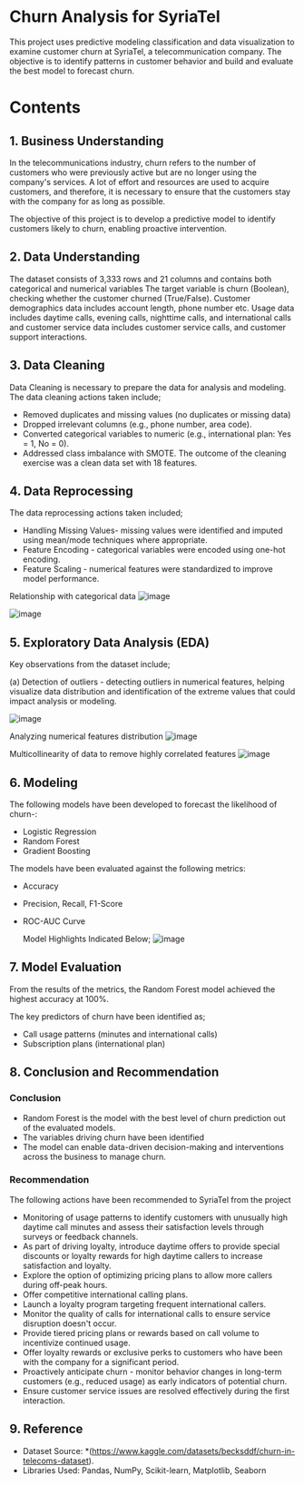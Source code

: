 # Churn Analysis for SyriaTel
 
This project uses predictive modeling classification and data visualization to examine customer churn at SyriaTel, a telecommunication company. The objective is to identify patterns in customer behavior and build and evaluate the best model to forecast churn.

# Contents
## 1. Business Understanding
In the telecommunications industry, churn refers to the number of customers who were previously active but are no longer using the company's services. A lot of effort and resources are used to acquire customers, and therefore, it is necessary to ensure that the customers stay with the company for as long as possible.

The objective of this project is to develop a predictive model to identify customers likely to churn, enabling proactive intervention.

## 2. Data Understanding
The dataset consists of 3,333 rows and 21 columns and contains both categorical and numerical variables
The target variable is churn (Boolean), checking whether the customer churned (True/False). Customer demographics data includes account length, phone number etc.
Usage data includes daytime calls, evening calls, nighttime calls, and international calls and customer service data includes customer service calls, and customer support interactions.

## 3. Data Cleaning
Data Cleaning is necessary to prepare the data for analysis and modeling. The data cleaning actions taken include;
- Removed duplicates and missing values (no duplicates or missing data)   
- Dropped irrelevant columns (e.g., phone number, area code).      
- Converted categorical variables to numeric (e.g., international plan: Yes = 1, No = 0).      
- Addressed class imbalance with SMOTE. 
The outcome of the cleaning exercise was a clean data set with 18 features.

## 4. Data Reprocessing
The data reprocessing actions taken included;
 - Handling Missing Values- missing values were identified and imputed using mean/mode techniques where appropriate.
- Feature Encoding - categorical variables were encoded using one-hot encoding.
- Feature Scaling - numerical features were standardized to improve model performance.

Relationship with categorical data
![image](https://github.com/user-attachments/assets/0a22f006-5560-4d59-a87f-c902c6086f4c)

![image](https://github.com/user-attachments/assets/127e6365-30c7-446d-9b5e-82bc0a3094ca)


## 5. Exploratory Data Analysis (EDA)
Key observations from the dataset include;

(a) Detection of outliers - detecting outliers in numerical features, helping visualize data distribution and identification of the extreme values that could impact analysis or modeling.

![image](https://github.com/user-attachments/assets/f7772f88-769a-47a8-8213-f93b15667308)

Analyzing numerical features distribution 
![image](https://github.com/user-attachments/assets/93c60777-3960-4fa9-acce-7339d417e9d7)

Multicollinearity of data to remove highly correlated features
![image](https://github.com/user-attachments/assets/7e9b21c9-1bb4-4191-9648-48e76529c3f9)

## 6. Modeling
The following models have been developed to forecast the likelihood of churn-:
- Logistic Regression
- Random Forest
- Gradient Boosting

The models have been evaluated against the following metrics:
- Accuracy
- Precision, Recall, F1-Score
- ROC-AUC Curve

  Model Highlights Indicated Below;
![image](https://github.com/user-attachments/assets/289b55c5-e6fc-4a20-b0c0-1bbbd6a5728e)

  
## 7. Model Evaluation
From the results of the metrics, the Random Forest model achieved the highest accuracy at 100%.

The key predictors of churn have been identified as;
- Call usage patterns (minutes and international calls)
- Subscription plans (international plan)
  
## 8. Conclusion and Recommendation
### Conclusion
- Random Forest is the model with the best level of churn prediction out of the evaluated models.
- The variables driving churn have been identified
- The model can enable data-driven decision-making and interventions across the business to manage churn.

### Recommendation
The following actions have been recommended to SyriaTel from the project
- Monitoring of usage patterns to identify customers with unusually high daytime call minutes and assess their satisfaction levels through surveys or feedback channels.
- As part of driving loyalty, introduce daytime offers to provide special discounts or loyalty rewards for high daytime callers to increase satisfaction and loyalty.
- Explore the option of optimizing pricing plans to allow more callers during off-peak hours.
- Offer competitive international calling plans.
- Launch a loyalty program targeting frequent international callers. 
- Monitor the quality of calls for international calls to ensure service disruption doesn't occur. 
- Provide tiered pricing plans or rewards based on call volume to incentivize continued usage.
- Offer loyalty rewards or exclusive perks to customers who have been with the company for a significant period.
- Proactively anticipate churn - monitor behavior changes in long-term customers (e.g., reduced usage) as early indicators of potential churn.
- Ensure customer service issues are resolved effectively during the first interaction.

## 9. Reference
- Dataset Source: *(https://www.kaggle.com/datasets/becksddf/churn-in-telecoms-dataset).
- Libraries Used: Pandas, NumPy, Scikit-learn, Matplotlib, Seaborn
